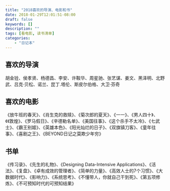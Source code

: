 ```yaml
---
title: "2018喜欢的导演、电影和书"
date: 2018-01-29T12:01:51-08:00
draft: false
keywords: []
description: ""
tags: [看电影, 读书清单]
categories: 
    - "日记本"
---
```




## 喜欢的导演

胡金铨、侯孝贤、杨德昌、李安、许鞍华、周星驰、张艺谋、姜文、黑泽明、北野武、吕克·贝松、诺兰、昆丁.塔伦、斯皮尔伯格、大卫·芬奇



## 喜欢的电影

《放牛班的春天》、《肖生克的救赎》、《菊次郎的夏天》、《一一》、《男人四十》、《《敦煌》、《罗马假日》、《辛德勒名单》、《美国往事》、《这个杀手不太冷》、《七武士》、《霸王别姬》、《英雄本色》、《阳光灿烂的日子》、《双旗镇刀客》、《童年往事》、《喜剧之王》、《BEYOND日记之莫欺少年穷》



## 书单

《传习录》、《先生的礼物》、《Designing Data-Intensive Applications》、《活法》、《复盘》、《卓有成效的管理者》、《简单的力量》、《高效人士的7个习惯》、《大数据时代》、《影响力》、《系统思考》、《不懂带人，你就自己干到死》、《第五项修炼》、《不可预知时代的可预知结果》

